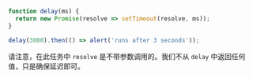 ```js
function delay(ms) {
  return new Promise(resolve => setTimeout(resolve, ms));
}

delay(3000).then(() => alert('runs after 3 seconds'));
```

请注意，在此任务中 `resolve` 是不带参数调用的。我们不从 `delay` 中返回任何值，只是确保延迟即可。
